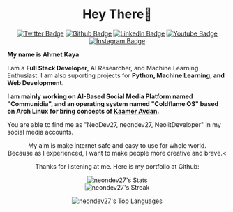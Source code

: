 <h1 align="center">Hey There👋</h1>
<div id="badges" align="center">
  <a href=https://twitter.com/NeoDev27><img src="https://img.shields.io/badge/Twitter-blue?style=for-the-badge&logo=twitter&logoColor=white" alt="Twitter Badge"/></a>
  <a href=https://github.com/neondev27><img src="https://img.shields.io/badge/Github-black?style=for-the-badge&logo=github&logoColor=white" alt="Github Badge"/></a>
  <a href=https://www.linkedin.com/in/ahmet-kaya-45b249256/><img src="https://img.shields.io/badge/Linkedin-blue?style=for-the-badge&logo=linkedin&logoColor=white" alt="Linkedin Badge"/></a>
  <a href=https://youtube.com/@NeoDev27><img src="https://img.shields.io/badge/Youtube-red?style=for-the-badge&logo=youtube&logoColor=white" alt="Youtube Badge"/></a>
  <a href=https://instagram.com/neodev27><img src="https://img.shields.io/badge/Instagram-blue?style=for-the-badge&logo=instagram&logoColor=white" alt="Instagram Badge"/></a>
</div>

**My name is Ahmet Kaya**

I am a **Full Stack Developer**, AI Researcher, and Machine Learning Enthusiast. I am also suporting projects for **Python, Machine Learning, and Web Development**.

 **I am mainly working on AI-Based Social Media Platform named "Communidia", and an operating system named "Coldflame OS" based on Arch Linux for bring concepts of [Kaamer Avdan](https://www.youtube.com/@Avdan).**
 
 You are able to find me as "NeoDev27, neondev27, NeolitDeveloper" in my social media accounts.
 
<div align="center">                                  
<p>My aim is make internet safe and easy to use for whole world.<br>
Because as I experienced, I want to make people more creative and brave.<
</p>

    
Thanks for listening at me. Here is my portfolio at Github:

![neondev27's Stats](https://github-readme-stats.vercel.app/api?username=neondev27&theme=radical&show_icons=true&hide_border=false&count_private=true)              
![neondev27's Streak](https://github-readme-streak-stats.herokuapp.com/?user=neondev27&theme=radical&hide_border=false)

![neondev27's Top Languages](https://github-readme-stats.vercel.app/api/top-langs/?username=neondev27&theme=radical&show_icons=true&hide_border=false&layout=compact)
</div>
